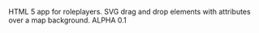 HTML 5 app for roleplayers. SVG drag and drop elements with attributes over a map background. ALPHA 0.1